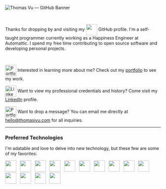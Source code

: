 <!-- Cover Image -->
![Thomas Vu — GitHub Banner](https://github.com/user-attachments/assets/29de9b58-27a4-49b1-ad66-f2ae72d497d8)

<br/>
<!-- Summary -->
<p>
  Thanks for dropping by and visiting my 
  <picture>
  <source media="(prefers-color-scheme: dark)" srcset="https://api.iconify.design/skill-icons/github-light" align="center">
    <img src="https://api.iconify.design/iconoir/github.svg" width="36" align="center">
  </picture>
  GitHub profile. I'm a self-taught programmer currently working as a Happiness Engineer at Automattic. I spend my free time contributing to open source software and developing personal projects.
</p>
<br/>

<!-- Social Media Links -->
<div>
  <!-- Portfolio -->
  <p>
    <img src="https://api.iconify.design/streamline/browser-website-1-solid.svg" width="36" alt="Portfolio" align="center" />
    Interested in learning more about me? Check out my <a href="https://www.thomasjvu.com">portfolio</a> to see my work.
  </p>
  <!-- LinkedIn -->
  <p>
    <img src="https://api.iconify.design/akar-icons/linkedinv1-fill.svg" width="36" alt="LinkedIn" align="center" />
    Want to view my professional credentials and history? Come visit my <a href="https://www.linkedin.com/in/your-profile">LinkedIn</a> profile.
  </p>
    <!-- Portfolio -->
  <p>
    <img src="https://api.iconify.design/akar-icons/envelope.svg" width="36" alt="Portfolio" align="center" />
    Want to drop a message? You can email me directly at <a href="mailto:hello@thomasjvu.com">hello@thomasjvu.com</a> for all inquiries.
  </p>
</div>

---

<!-- Preferred Technologies -->
<h3>Preferred Technologies</h3>
<p>
  I'm adatable and love to delve into new technology, but these few are some of my favorites:
</p>
<div>
  <img src="https://api.iconify.design/devicon-plain/html5-wordmark.svg" width="36" />
  &nbsp;
  <img src="https://api.iconify.design/devicon-plain/css3-wordmark.svg" width="36" />
  &nbsp;
  <img src="https://api.iconify.design/devicon-plain/javascript.svg" width="36" />
  &nbsp;
  <img src="https://api.iconify.design/devicon-plain/typescript.svg" width="36" />
  &nbsp;
  <img src="https://api.iconify.design/devicon-plain/astro.svg" width="36" />
  &nbsp;
  <img src="https://api.iconify.design/devicon-plain/supabase.svg" width="36" />
  &nbsp;
  <img src="https://api.iconify.design/devicon-plain/mongodb.svg" width="36" />
  &nbsp;
  <img src="https://api.iconify.design/devicon-plain/azure.svg" width="36" />
  &nbsp;
  <img src="https://api.iconify.design/devicon-plain/nodejs.svg" width="36" />
  &nbsp;
  <img src="https://api.iconify.design/devicon-plain/vim.svg" width="36" />
  &nbsp;
  <img src="https://api.iconify.design/devicon-plain/unity.svg" width="36" />
  &nbsp;
  <img src="https://api.iconify.design/devicon-plain/wordpress.svg" width="36" />
  &nbsp;
  <img src="https://api.iconify.design/devicon-plain/woocommerce.svg" width="36" />
  &nbsp;

  <img src="https://api.iconify.design/devicon/react.svg" width="36" />
  &nbsp;
</div>

<!-- Projects Section -->

